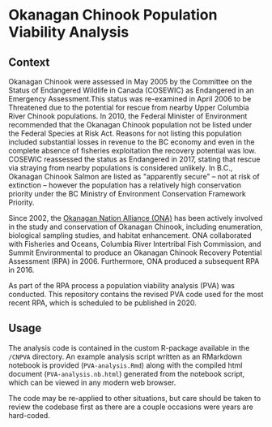 # Okanagan Chinook Population Viability Analysis 

## Context
Okanagan Chinook were assessed in May 2005 by the Committee on the Status of Endangered Wildlife in Canada (COSEWIC) as Endangered in an Emergency Assessment.This status was re-examined in April 2006 to be Threatened due to the potential for rescue from nearby Upper Columbia River Chinook populations.  In 2010, the Federal Minister of Environment recommended that the Okanagan Chinook population not be listed under the Federal Species at Risk Act.  Reasons for not listing this population included substantial losses in revenue to the BC economy and even in the complete absence of fisheries exploitation the recovery potential was low.  COSEWIC reassessed the status as Endangered in 2017, stating that rescue via straying from nearby populations is considered unlikely.  In B.C., Okanagan Chinook Salmon are listed as "apparently secure" – not at risk of extinction – however the population has a relatively high conservation priority under the BC Ministry of Environment Conservation Framework Priority.

Since 2002, the [Okanagan Nation Alliance (ONA)](https://www.syilx.org) has been actively involved in the study and conservation of Okanagan Chinook, including enumeration, biological sampling studies, and habitat enhancement.  ONA collaborated with Fisheries and Oceans, Columbia River Intertribal Fish Commission, and Summit Environmental to produce an Okanagan Chinook Recovery Potential Assessment (RPA) in 2006.  Furthermore, ONA produced a subsequent RPA in 2016.

As part of the RPA process a population viability analysis (PVA) was conducted.  This
repository contains the revised PVA code used for the most recent RPA, which
is scheduled to be published in 2020.

## Usage

The analysis code is contained in the custom R-package available in the `/CNPVA`
directory. An example analysis script  written as an RMarkdown notebook is 
provided (`PVA-analysis.Rmd`) along with the compiled html document
 (`PVA-analysis.nb.html`) generated from the notebook script, which 
 can be viewed in any modern web browser.

The code may be re-applied to other situations, but care should be taken to review
the codebase first as there are a couple occasions were years are hard-coded.